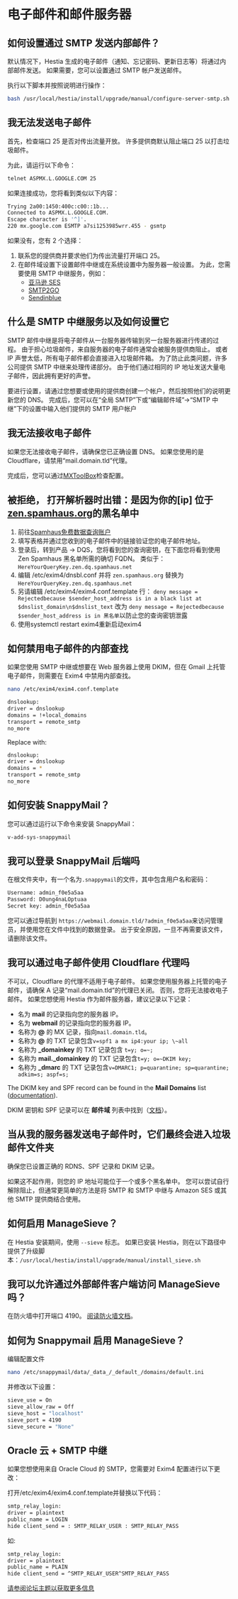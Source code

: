 # 电子邮件和邮件服务器

## 如何设置通过 SMTP 发送内部邮件？

默认情况下，Hestia 生成的电子邮件（通知、忘记密码、更新日志等）将通过内部邮件发送。 如果需要，您可以设置通过 SMTP 帐户发送邮件。

执行以下脚本并按照说明进行操作：

````bash
bash /usr/local/hestia/install/upgrade/manual/configure-server-smtp.sh
````

## 我无法发送电子邮件

首先，检查端口 25 是否对传出流量开放。 许多提供商默认阻止端口 25 以打击垃圾邮件。

为此，请运行以下命令：

```bash
telnet ASPMX.L.GOOGLE.COM 25
```

如果连接成功，您将看到类似以下内容：

```bash
Trying 2a00:1450:400c:c00::1b...
Connected to ASPMX.L.GOOGLE.COM.
Escape character is '^]'.
220 mx.google.com ESMTP a7si1253985wrr.455 - gsmtp
```

如果没有，您有 2 个选择：

1. 联系您的提供商并要求他们为传出流量打开端口 25。
2. 在邮件域设置下设置邮件中继或在系统设置中为服务器一般设置。 为此，您需要使用 SMTP 中继服务，例如：
    - [亚马逊 SES](https://aws.amazon.com/ses/)
    - [SMTP2GO](https://www.smtp2go.com)
    - [Sendinblue](https://www.sendinblue.com)

## 什么是 SMTP 中继服务以及如何设置它

SMTP 邮件中继是将电子邮件从一台服务器传输到另一台服务器进行传递的过程。 由于担心垃圾邮件，来自服务器的电子邮件通常会被服务提供商阻止。 或者 IP 声誉太低，所有电子邮件都会直接进入垃圾邮件箱。 为了防止此类问题，许多公司提供 SMTP 中继来处理传递部分。 由于他们通过相同的 IP 地址发送大量电子邮件，因此拥有更好的声誉。

要进行设置，请通过您想要或使用的提供商创建一个帐户，然后按照他们的说明更新您的 DNS。 完成后，您可以在“全局 SMTP”下或“编辑邮件域”->“SMTP 中继”下的设置中输入他们提供的 SMTP 用户帐户

## 我无法接收电子邮件

如果您无法接收电子邮件，请确保您已正确设置 DNS。 如果您使用的是 Cloudflare，请禁用“mail.domain.tld”代理。

完成后，您可以通过[MXToolBox](https://mxtoolbox.com/MXLookup.aspx)检查配置。

## 被拒绝， 打开解析器时出错：是因为你的[ip] 位于 [zen.spamhaus.org](https://www.spamhaus.org/returnc/pub/65.1.174.102)的黑名单中

1. 前往[Spamhaus免费数据查询账户](https://www.spamhaus.com/free-Trial/sign-up-for-a-free-data-query-service-account/)
2. 填写表格并通过您收到的电子邮件中的链接验证您的电子邮件地址。
3. 登录后，转到产品 → DQS，您将看到您的查询密钥，在下面您将看到使用 Zen Spamhaus 黑名单所需的确切 FQDN。 类似于：`HereYourQueryKey.zen.dq.spamhaus.net`
4. 编辑 /etc/exim4/dnsbl.conf 并将 `zen.spamhaus.org` 替换为 `HereYourQueryKey.zen.dq.spamhaus.net`
5. 另请编辑 /etc/exim4/exim4.conf.template 行： `deny message = Rejectedbecause $sender_host_address is in a black list at $dnslist_domain\n$dnslist_text` 改为 `deny message = Rejectedbecause $sender_host_address is in 黑名单`以防止您的查询密钥泄露
6. 使用systemctl restart exim4重新启动exim4

## 如何禁用电子邮件的内部查找

如果您使用 SMTP 中继或想要在 Web 服务器上使用 DKIM，但在 Gmail 上托管电子邮件，则需要在 Exim4 中禁用内部查找。

```bash
nano /etc/exim4/exim4.conf.template
```

```bash
dnslookup:
driver = dnslookup
domains = !+local_domains
transport = remote_smtp
no_more
```

Replace with:

```bash
dnslookup:
driver = dnslookup
domains = *
transport = remote_smtp
no_more
```

## 如何安装 SnappyMail？

您可以通过运行以下命令来安装 SnappyMail：

```bash
v-add-sys-snappymail
```

## 我可以登录 SnappyMail 后端吗

在根文件夹中，有一个名为`.snappymail`的文件，其中包含用户名和密码：

```bash
Username: admin_f0e5a5aa
Password: D0ung4naLOptuaa
Secret key: admin_f0e5a5aa
```

您可以通过导航到 `https://webmail.domain.tld/?admin_f0e5a5aa`来访问管理员，并使用您在文件中找到的数据登录。 出于安全原因，一旦不再需要该文件，请删除该文件。

## 我可以通过电子邮件使用 Cloudflare 代理吗

不可以，Cloudflare 的代理不适用于电子邮件。 如果您使用服务器上托管的电子邮件，请确保 A 记录“mail.domain.tld”的代理已关闭。 否则，您将无法接收电子邮件。 如果您想使用 Hestia 作为邮件服务器，建议记录以下记录：

- 名为 **mail** 的记录指向您的服务器 IP。
- 名为 **webmail** 的记录指向您的服务器 IP。
- 名称为 **@** 的 MX 记录，指向`mail.domain.tld`。
- 名称为 **@** 的 TXT 记录包含`v=spf1 a mx ip4:your ip; \~all`
- 名称为 **_domainkey** 的 TXT 记录包含 `t=y; o=~;`
- 名称为 **mail._domainkey** 的 TXT 记录包含`t=y; o=~DKIM key;`
- 名称为 **_dmarc** 的 TXT 记录包含`v=DMARC1; p=quarantine; sp=quarantine; adkim=s; aspf=s;`

The DKIM key and SPF record can be found in the **Mail Domains** list ([documentation](../user-guide/mail-domains#get-dns-records)).

DKIM 密钥和 SPF 记录可以在 **邮件域** 列表中找到（[文档](../user-guide/mail-domains#get-dns-records)）。

## 当从我的服务器发送电子邮件时，它们最终会进入垃圾邮件文件夹

确保您已设置正确的 RDNS、SPF 记录和 DKIM 记录。

如果这不起作用，则您的 IP 地址可能位于一个或多个黑名单中。 您可以尝试自行解除阻止，但通常更简单的方法是将 SMTP 和 SMTP 中继与 Amazon SES 或其他 SMTP 提供商结合使用。

## 如何启用 ManageSieve？

在 Hestia 安装期间，使用 `--sieve` 标志。 如果已安装 Hestia，则在以下路径中提供了升级脚本：`/usr/local/hestia/install/upgrade/manual/install_sieve.sh`

## 我可以允许通过外部邮件客户端访问 ManageSieve 吗？

在防火墙中打开端口 4190。 [阅读防火墙文档](./firewall)。

## 如何为 Snappymail 启用 ManageSieve？

编辑配置文件

```bash
nano /etc/snappymail/data/_data_/_default_/domains/default.ini
```

并修改以下设置：

```bash
sieve_use = On
sieve_allow_raw = Off
sieve_host = "localhost"
sieve_port = 4190
sieve_secure = "None"
```

## Oracle 云 + SMTP 中继

如果您想使用来自 Oracle Cloud 的 SMTP，您需要对 Exim4 配置进行以下更改：

打开/etc/exim4/exim4.conf.template并替换以下代码：

```bash
smtp_relay_login:
driver = plaintext
public_name = LOGIN
hide client_send = : SMTP_RELAY_USER : SMTP_RELAY_PASS
```

如:

```bash
smtp_relay_login:
driver = plaintext
public_name = PLAIN
hide client_send = ^SMTP_RELAY_USER^SMTP_RELAY_PASS
```

[请参阅论坛主题以获取更多信息](https://forum.hestiacp.com/t/oracle-cloud-email-as-relay-doesnt-works/11304/19?)
